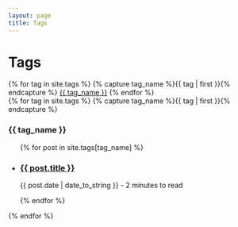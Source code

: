 ```yaml
---
layout: page
title: Tags
---
```


<h1 class="tags-title">Tags</h1>
<div class="tags-list">
	{% for tag in site.tags %}
		{% capture tag_name %}{{ tag | first }}{% endcapture %}
		<a class="tag-link" href="#{{ tag_name }}">{{ tag_name }}</a>
	{% endfor %}
</div>

<div class="tags-index">
	{% for tag in site.tags %}
		{% capture tag_name %}{{ tag | first }}{% endcapture %}
		<h3>{{ tag_name }}</h3>
		<ul id="{{ tag_name }}">
			{% for post in site.tags[tag_name] %}
				<li class="post-short">
		      <a href="{{ site.baseurl | append: post.url }}"><h3>{{ post.title }}</h3></a>
		      <p class="date">{{ post.date | date_to_string }} <span class="reading-time"> - 2 minutes to read</span></p>
		    </li>
			{% endfor %}
		</ul>
	{% endfor %}
</div>